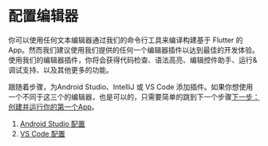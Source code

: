 # 配置编辑器

你可以使用任何文本编辑器通过我们的命令行工具来编译构建基于 Flutter 的App。然而我们建议使用我们提供的任何一个编辑器插件以达到最佳的开发体验。使用我们的编辑器插件，你将会获得代码检查、语法高亮、编辑控件助手、运行&调试支持、以及其他更多的功能。

跟随着步骤，为Android Studio、IntelliJ 或 VS Code 添加插件。如果你想使用一个不同于这三个的编辑器，也是可以的，只需要简单的跳到下一个步骤[下一步：创建并运行你的第一个App](/shou-ci-ti-yan.md)。

1. [Android Studio 配置](/pei-zhi-bian-ji-qi/android-studio.md)
2. [VS Code 配置](/pei-zhi-bian-ji-qi/vs-code.md)



